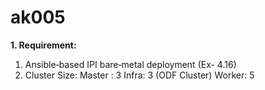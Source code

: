 # ak005
**1. Requirement:**

1. Ansible‑based IPI bare‑metal deployment (Ex- 4.16)
2. Cluster Size:
    Master : 3
    Infra: 3 (ODF Cluster)
    Worker: 5
